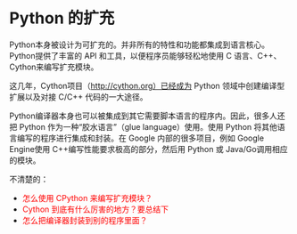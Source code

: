 # Python 的扩充

Python本身被设计为可扩充的。并非所有的特性和功能都集成到语言核心。Python提供了丰富的 API 和工具，以便程序员能够轻松地使用 C 语言、C++、Cython来编写扩充模块。

这几年，Cython项目（http://cython.org）已经成为 Python 领域中创建编译型扩展以及对接 C/C++ 代码的一大途径。

Python编译器本身也可以被集成到其它需要脚本语言的程序内。因此，很多人还把 Python 作为一种“胶水语言”（glue language）使用。使用 Python 将其他语言编写的程序进行集成和封装。在 Google 内部的很多项目，例如 Google Engine使用 C++编写性能要求极高的部分，然后用 Python 或 Java/Go调用相应的模块。

不清楚的：

- <span style="color:red;">怎么使用 CPython 来编写扩充模块？</span>
- <span style="color:red;">Cython 到底有什么厉害的地方？要总结下</span>
- <span style="color:red;">怎么把编译器封装到别的程序里面？</span>

